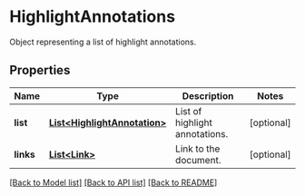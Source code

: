 ﻿
# HighlightAnnotations
Object representing a list of highlight annotations.

## Properties
Name | Type | Description | Notes
------------ | ------------- | ------------- | -------------
**list** | [**List&lt;HighlightAnnotation&gt;**](HighlightAnnotation.md) | List of highlight annotations. | [optional]
**links** | [**List&lt;Link&gt;**](Link.md) | Link to the document. | [optional]


[[Back to Model list]](../README.md#documentation-for-models) [[Back to API list]](../README.md#documentation-for-api-endpoints) [[Back to README]](../README.md)


